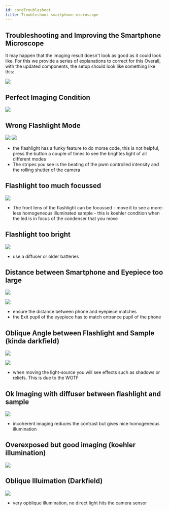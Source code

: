 ```yaml
---
id: coreTroubleshoot
title: Troubleshoot smartphone microscope
---
```




## Troubleshooting and Improving the Smartphone Microscope

It may happen that the imaging result doesn't look as good as it could look like. For this we provide a series of explanations to correct for this
Overall, with the updated components, the setup should look like something like this:

![](../IMAGES/SmartphoneMicroscopeTroubleshoot_11.jpeg)

## Perfect Imaging Condition

![](../IMAGES/SmartphoneMicroscopeTroubleshoot_10.jpeg)

## Wrong Flashlight Mode

![](../IMAGES/flashlightmodes.png)
![](../IMAGES/SmartphoneMicroscopeTroubleshoot_9.jpeg)
- the flashlight has a funky feature to do morse code, this is not helpful, press the button a couple of times to see the brightes light of all different modes
- The stripes you see is the beating of the pwm controlled intensity and the rolling shutter of the camera

## Flashlight too much focussed
![](../IMAGES/SmartphoneMicroscopeTroubleshoot_8.jpeg)

- The front lens of the flashlight can be focussed - move it to see a more-less homogeneous illuminated sample - this is koehler condition when the led is in focus of the condenser that you move

## Flashlight too bright

![](../IMAGES/SmartphoneMicroscopeTroubleshoot_7.jpeg)
- use a diffuser or older batteries

## Distance between Smartphone and Eyepiece too large

![](../IMAGES/SmartphoneMicroscopeTroubleshoot_6.jpeg)

![](../IMAGES/distancematch.png)

- ensure the distance between phone and eyepiece matches
- the Exit pupil of the eyepiece has to match entrance pupil of the phone



## Oblique Angle between Flashlight and Sample (kinda darkfield)

![](../IMAGES/SmartphoneMicroscopeTroubleshoot_5.jpeg)

![](../IMAGES/obliquelight.png)

- when moving the light-source you will see effects such as shadows or reliefs. This is due to the WOTF

## Ok Imaging with diffuser between flashlight and sample

![](../IMAGES/SmartphoneMicroscopeTroubleshoot_4.jpeg)

- incoherent imaging reduces the contrast but gives nice homogeneous illumination

## Overexposed but good imaging (koehler illumination)

![](../IMAGES/SmartphoneMicroscopeTroubleshoot_3.jpeg)

## Oblique Illuimation (Darkfield)

![](../IMAGES/SmartphoneMicroscopeTroubleshoot_2.jpeg)

- very opblique illumination, no direct light hits the camera sensor
